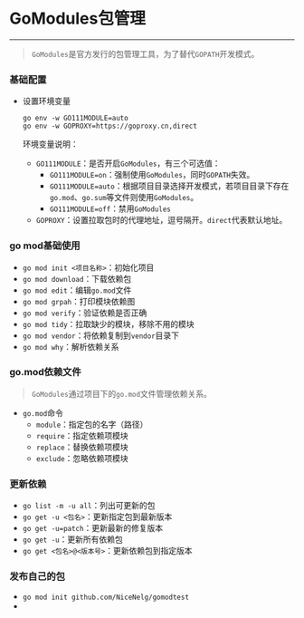 # GoModules包管理

---

> `GoModules`是官方发行的包管理工具，为了替代`GOPATH`开发模式。

### 基础配置

- 设置环境变量

  ```shell
  go env -w GO111MODULE=auto
  go env -w GOPROXY=https://goproxy.cn,direct
  ```

  环境变量说明：

  - `GO111MODULE`：是否开启`GoModules`，有三个可选值：
    - `GO111MODULE=on`：强制使用`GoModules`，同时`GOPATH`失效。
    - `GO111MODULE=auto`：根据项目目录选择开发模式，若项目目录下存在`go.mod`、`go.sum`等文件则使用`GoModules`。
    - `GO111MODULE=off`：禁用`GoModules`
  - `GOPROXY`：设置拉取包时的代理地址，逗号隔开。`direct`代表默认地址。

### go mod基础使用

- `go mod init <项目名称>`：初始化项目
- `go mod download`：下载依赖包
- `go mod edit`：编辑`go.mod`文件
- `go mod grpah`：打印模块依赖图
- `go mod verify`：验证依赖是否正确
- `go mod tidy`：拉取缺少的模块，移除不用的模块
- `go mod vendor`：将依赖复制到`vendor`目录下
- `go mod why`：解析依赖关系

### go.mod依赖文件

> `GoModules`通过项目下的`go.mod`文件管理依赖关系。

- `go.mod`命令
  - `module`：指定包的名字（路径）
  - `require`：指定依赖项模块
  - `replace`：替换依赖项模块
  - `exclude`：忽略依赖项模块

### 更新依赖

- `go list -m -u all`：列出可更新的包
- `go get -u <包名>`：更新指定包到最新版本
- `go get -u=patch`：更新最新的修复版本
- `go get -u`：更新所有依赖包
- `go get <包名>@<版本号>`：更新依赖包到指定版本

### 发布自己的包

- `go mod init github.com/NiceNelg/gomodtest`
- 


